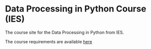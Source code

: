 # Data Processing in Python Course (IES)
The course site for the Data Processing in Python from IES.

The course requirements are available [here](/requirements.md)
